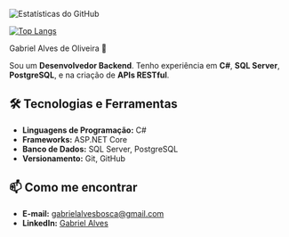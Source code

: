 
![Estatísticas do GitHub](https://github-readme-stats.vercel.app/api?username=gabriel-a-oliveira&show_icons=true&theme=radical&card_width=450)

[![Top Langs](https://github-readme-stats.vercel.app/api/top-langs/?username=gabriel-a-oliveira&layout=compact&theme=radical&card_width=450)](https://github.com/gabriel-a-oliveira/github-readme-stats)

Gabriel Alves de Oliveira 👋

Sou um **Desenvolvedor Backend**. Tenho experiência em **C#**, **SQL Server**, **PostgreSQL**, e na criação de **APIs RESTful**.

## 🛠️ Tecnologias e Ferramentas

- **Linguagens de Programação:** C#
- **Frameworks:** ASP.NET Core
- **Banco de Dados:** SQL Server, PostgreSQL
- **Versionamento:** Git, GitHub

## 📫 Como me encontrar

- **E-mail:** [gabrielalvesbosca@gmail.com](mailto:gabrielalvesbosca@gmail.com)
- **LinkedIn:** [Gabriel Alves](https://www.linkedin.com/in/gabriel-alves-7376a61a4)

<!-- ## 🚀 Projetos em Destaque

Confira alguns dos meus projetos:

- [Nome do Projeto 1](URL-do-projeto-1): Uma breve descrição do projeto.

--- 

Sinta-se à vontade para explorar meu perfil e contribuir com meus projetos. Estou sempre aberto a feedback e colaborações! 😊-->


